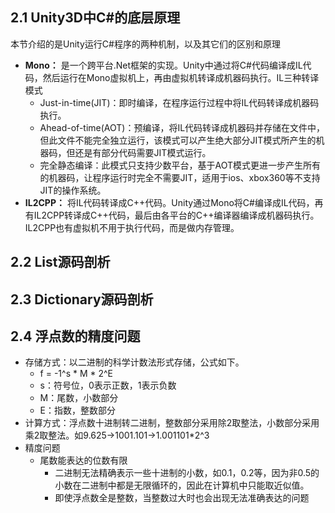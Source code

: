 ## 2.1 Unity3D中C#的底层原理
本节介绍的是Unity运行C#程序的两种机制，以及其它们的区别和原理
- **Mono：** 是一个跨平台.Net框架的实现。Unity中通过将C#代码编译成IL代码，然后运行在Mono虚拟机上，再由虚拟机转译成机器码执行。IL三种转译模式
  - Just-in-time(JIT)：即时编译，在程序运行过程中将IL代码转译成机器码执行。
  - Ahead-of-time(AOT)：预编译，将IL代码转译成机器码并存储在文件中，但此文件不能完全独立运行，该模式可以产生绝大部分JIT模式所产生的机器码，但还是有部分代码需要JIT模式运行。
  - 完全静态编译：此模式只支持少数平台，基于AOT模式更进一步产生所有的机器码，让程序运行时完全不需要JIT，适用于ios、xbox360等不支持JIT的操作系统。
- **IL2CPP：** 将IL代码转译成C++代码。Unity通过Mono将C#编译成IL代码，再有IL2CPP转译成C++代码，最后由各平台的C++编译器编译成机器码执行。IL2CPP也有虚拟机不用于执行代码，而是做内存管理。
## 2.2 List源码剖析
## 2.3 Dictionary源码剖析
## 2.4 浮点数的精度问题
- 存储方式：以二进制的科学计数法形式存储，公式如下。
  - f = -1^s * M * 2^E
  - s：符号位，0表示正数，1表示负数
  - M：尾数，小数部分
  - E：指数，整数部分
- 计算方式：浮点数十进制转二进制，整数部分采用除2取整法，小数部分采用乘2取整法。如9.625->1001.101->1.001101*2^3
- 精度问题
  - 尾数能表达的位数有限
    - 二进制无法精确表示一些十进制的小数，如0.1，0.2等，因为非0.5的小数在二进制中都是无限循环的，因此在计算机中只能取近似值。
    - 即使浮点数全是整数，当整数过大时也会出现无法准确表达的问题